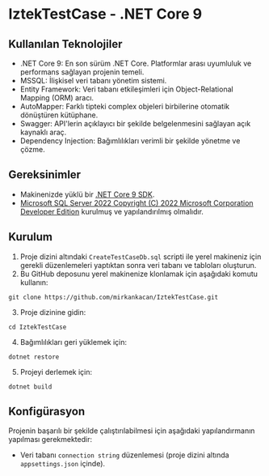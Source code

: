 # IztekTestCase - .NET Core 9

## Kullanılan Teknolojiler 
+ .NET Core 9: En son sürüm .NET Core. Platformlar arası uyumluluk ve performans sağlayan projenin temeli.
+ MSSQL: İlişkisel veri tabanı yönetim sistemi.
+ Entity Framework: Veri tabanı etkileşimleri için Object-Relational Mapping (ORM) aracı.
+ AutoMapper: Farklı tipteki complex objeleri birbilerine otomatik dönüştüren kütüphane.
+ Swagger: API'lerin açıklayıcı bir şekilde belgelenmesini sağlayan açık kaynaklı araç.
+ Dependency Injection: Bağımlılıkları verimli bir şekilde yönetme ve çözme.

## Gereksinimler
+ Makinenizde yüklü bir [.NET Core 9 SDK](https://dotnet.microsoft.com/en-us/download/dotnet/9.0).
+ [Microsoft SQL Server 2022 Copyright (C) 2022 Microsoft Corporation  Developer Edition](https://www.microsoft.com/en-us/sql-server/sql-server-downloads) kurulmuş ve yapılandırılmış olmalıdır.

## Kurulum 
1. Proje dizini altındaki `CreateTestCaseDb.sql` scripti ile yerel makineniz için gerekli düzenlemeleri yaptıktan sonra veri tabanı ve tabloları oluşturun.
2. Bu GitHub deposunu yerel makinenize klonlamak için aşağıdaki komutu kullanın:
```
git clone https://github.com/mirkankacan/IztekTestCase.git
```
3. Proje dizinine gidin:
```
cd IztekTestCase
```
4. Bağımlılıkları geri yüklemek için:
```
dotnet restore
```
5. Projeyi derlemek için:
```
dotnet build
```

## Konfigürasyon
Projenin başarılı bir şekilde çalıştırılabilmesi için aşağıdaki yapılandırmanın yapılması gerekmektedir:
+ Veri tabanı `connection string` düzenlemesi (proje dizini altında `appsettings.json` içinde).
